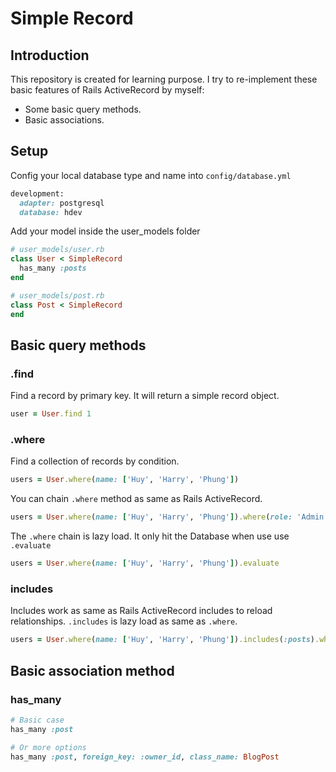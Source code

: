 # Simple Record
## Introduction
This repository is created for learning purpose. I try to re-implement these basic features of Rails ActiveRecord by myself:
- Some basic query methods.
- Basic associations.
## Setup
Config your local database type and name into `config/database.yml`
```ruby
development:
  adapter: postgresql
  database: hdev
```
Add your model inside the user_models folder
```ruby
# user_models/user.rb
class User < SimpleRecord
  has_many :posts
end

# user_models/post.rb
class Post < SimpleRecord
end
```
## Basic query methods
### .find
Find a record by primary key. It will return a simple record object.
```ruby
user = User.find 1
```
### .where
Find a collection of records by condition.
```ruby
users = User.where(name: ['Huy', 'Harry', 'Phung'])
```
You can chain `.where` method as same as Rails ActiveRecord.
```ruby
users = User.where(name: ['Huy', 'Harry', 'Phung']).where(role: 'Admin')
```
The `.where` chain is lazy load. It only hit the Database when use use `.evaluate`
```ruby
users = User.where(name: ['Huy', 'Harry', 'Phung']).evaluate
```
### includes
Includes work as same as Rails ActiveRecord includes to reload relationships. `.includes` is lazy load as same as `.where`.
```ruby
users = User.where(name: ['Huy', 'Harry', 'Phung']).includes(:posts).where(role: 'Admin').evaluate
```

## Basic association method
### has_many
```ruby
# Basic case
has_many :post

# Or more options
has_many :post, foreign_key: :owner_id, class_name: BlogPost
```
